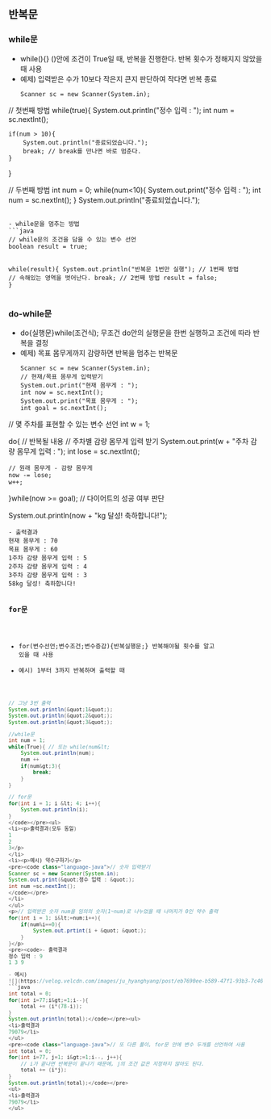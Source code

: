 <h2 id="반복문">반복문</h2>
<h3 id="while문">while문</h3>
<ul>
<li>while(){}
()안에 조건이 True일 때, 반복을 진행한다.
반복 횟수가 정해지지 않았을 때 사용</li>
<li>예제) 입력받은 수가 10보다 작은지 큰지 판단하여 작다면 반복 종료<pre><code class="language-java">Scanner sc = new Scanner(System.in);
</code></pre>
</li>
</ul>
<p>// 첫번째 방법
while(true){
    System.out.println(&quot;정수 입력 : &quot;);
    int num = sc.nextInt();</p>
<pre><code>if(num &gt; 10){
    System.out.println(&quot;종료되었습니다.&quot;);
    break; // break를 만나면 바로 멈춘다.
}</code></pre><p>}</p>
<p>// 두번째 방법
int num = 0;
while(num&lt;10){
    System.out.print(&quot;정수 입력 : &quot;);
    int num = sc.nextInt();
}
System.out.println(&quot;종료되었습니다.&quot;);</p>
<pre><code>
- while문을 멈추는 방법
```java
// while문의 조건을 담을 수 있는 변수 선언
boolean result = true;

while(result){
    System.out.println(&quot;반복문 1번만 실행&quot;);
    // 1번째 방법 
    // 속해있는 영역을 벗어난다.
    break;
    // 2번째 방법
    result = false;
}</code></pre><h3 id="do-while문">do-while문</h3>
<ul>
<li>do{실행문}while(조건식);
무조건 do안의 실행문을 한번 실행하고 조건에 따라 반복을 결정</li>
<li>예제) 목표 몸무게까지 감량하면 반복을 멈추는 반복문<pre><code class="language-java">Scanner sc = new Scanner(System.in);
// 현재/목표 몸무게 입력받기
System.out.print(&quot;현재 몸무게 : &quot;);
int now = sc.nextInt();
System.out.print(&quot;목표 몸무게 : &quot;);
int goal = sc.nextInt();
</code></pre>
</li>
</ul>
<p>// 몇 주차를 표현할 수 있는 변수 선언
int w = 1;</p>
<p>do{
    // 반복될 내용
    // 주차별 감량 몸무게 입력 받기
    System.out.print(w + &quot;주차 감량 몸무게 입력 : &quot;);
    int lose = sc.nextInt();</p>
<pre><code>// 원래 몸무게 - 감량 몸무게
now -= lose;
w++;</code></pre><p>}while(now &gt;= goal); // 다이어트의 성공 여부 판단</p>
<p>System.out.println(now + &quot;kg 달성! 축하합니다!&quot;);</p>
<pre><code>- 출력결과
현재 몸무게 : 70
목표 몸무게 : 60
1주차 감량 몸무게 입력 : 5
2주차 감량 몸무게 입력 : 4
3주차 감량 몸무게 입력 : 3
58kg 달성! 축하합니다!


### for문
- for(변수선언;변수조건;변수증감){반복실행문;}
반복해야될 횟수를 알고 있을 때 사용
- 예시) 1부터 3까지 반복하며 출력할 때
```java
// 그냥 3번 출력
System.out.println(&quot;1&quot;);
System.out.println(&quot;2&quot;);
System.out.println(&quot;3&quot;);

//while문
int num = 1;
while(True){ // 또는 while(num&lt;
    System.out.println(num);
    num ++
    if(num&gt;3){
        break;
    }
}

// for문
for(int i = 1; i &lt; 4; i++){
    System.out.println(i);
}
</code></pre><ul>
<li><p>출력결과(모두 동일)
1
2
3</p>
</li>
<li><p>예시) 약수구하기</p>
<pre><code class="language-java">// 숫자 입력받기
Scanner sc = new Scanner(System.in);
System.out.print(&quot;정수 입력 : &quot;);
int num =sc.nextInt();
</code></pre>
</li>
</ul>
<p>// 입력받은 숫자 num을 임의의 숫자(1~num)로 나누었을 때 나머지가 0인 약수 출력
for(int i = 1; i&lt;=num;i++){
    if(num%i==0){
        System.out.prtint(i + &quot; &quot;);
    }
}</p>
<pre><code>- 출력결과
정수 입력 : 9
1 3 9 

- 예시) 
![](https://velog.velcdn.com/images/ju_hyanghyang/post/eb7690ee-b589-47f1-93b3-7c401873d603/image.png)
```java
int total = 0;
for(int i=77;i&gt;=1;i--){
    total += (i*(78-i));
}
System.out.println(total);</code></pre><ul>
<li>출력결과
79079</li>
</ul>
<pre><code class="language-java">// 또 다른 풀이, for문 안에 변수 두개를 선언하여 사용
int total = 0;
for(int i=77, j=1; i&gt;=1;i--, j++){
    // i가 끝나면 반복문이 끝나기 때문에, j의 조건 값은 지정하지 않아도 된다.
    total += (i*j);
}
System.out.println(total);</code></pre>
<ul>
<li>출력결과
79079</li>
</ul>